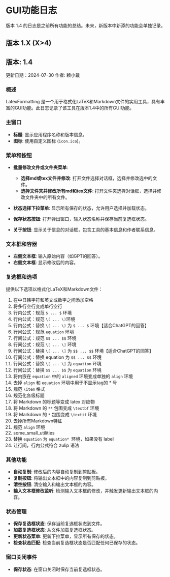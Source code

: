 # GUI功能日志

版本 1.4 的日志是之前所有功能的总结。未来，新版本中新添的功能会单独记录。 

## 版本 1.X (X>4)

## 版本: 1.4
更新日期：2024-07-30
作者: 赖小戴

### 概述
LatexFormatting 是一个用于格式化LaTeX和Markdown文件的实用工具，具有丰富的GUI功能。此日志记录了该工具在版本1.4中的所有GUI功能。

### 主窗口
- **标题**: 显示应用程序名称和版本信息。
- **图标**: 使用自定义图标 (`icon.ico`)。

### 菜单和按钮
- **批量修改文件或文件夹菜单**:
  - **选择md或tex文件并修改**: 打开文件选择对话框，选择并修改选中的文件。
  - **选择文件夹并修改所有md和tex文件**: 打开文件夹选择对话框，选择并修改文件夹中的所有文件。

- **状态选择下拉菜单**: 显示所有保存的状态，允许用户选择并加载状态。

- **保存状态按钮**: 打开弹出窗口，输入状态名称并保存当前复选框状态。

- **关于按钮**: 显示关于信息的对话框，包含工具的基本信息和作者联系信息。

### 文本框和容器
- **左侧文本框**: 输入原始内容（如GPT的回答）。
- **右侧文本框**: 显示修改后的内容。

### 复选框和选项
提供以下选项以格式化LaTeX和Markdown文件：
1. 在中日韩字符和英文或数字之间添加空格
2. 将多行空行变成单行空行
3. 行内公式：规范 `$ ... $` 环境
4. 行内公式：规范 `\( ... \)`环境
5. 行内公式：替换 `\( ... \)` 为 `$ ... $` 环境【适合ChatGPT的回答】
6. 行间公式：规范 `equation` 环境
7. 行间公式：规范 `$$ ... $$` 环境
8. 行间公式：规范 `\[ ... \]` 环境
9. 行间公式：替换 `\[ ... \]` 为 `$$ ... $$` 环境【适合ChatGPT的回答】
10. 行间公式：替换 equation 为 `$$ ... $$` 环境
11. 行间公式：替换 `\[ ... \]` 为 `equation` 环境
12. 行间公式：替换 `$$ ... $$` 为 `equation` 环境
13. 将内嵌在 `equation` 中的 `aligned` 环境变成单独的 `align` 环境
14. 去掉 `align` 和 `equation` 环境中用于不显示tag的 * 号
15. 规范 `\item` 格式
16. 规范化各级标题
17. 将 Markdown 的标题等变成 latex 对应物
18. 将 Markdown 的 `**` 包围变成 `\textbf` 环境
19. 将 Markdown 的 `*` 包围变成 `\textit` 环境
20. 去掉所有Markdown特征
21. 规范 `align` 环境
22. some_small_utilities
23. 替换 `equation` 为 `equation* `环境，如果没有 label
24. 让行间，行内公式符合 zulip 语法

### 其他功能
- **自动复制**: 修改后的内容自动复制到剪贴板。
- **复制按钮**: 将输出文本框中的内容复制到剪贴板。
- **清空按钮**: 清空输入和输出文本框的内容。
- **输入文本框修改监听**: 检测输入文本框的修改，并触发更新输出文本框的内容。

### 状态管理
- **保存复选框状态**: 保存当前复选框状态到文件。
- **加载复选框状态**: 从文件加载复选框状态。
- **更新状态菜单**: 更新下拉菜单，显示所有保存的状态。
- **检查状态匹配**: 检查当前复选框状态是否匹配任何已保存的状态。

### 窗口关闭事件
- **保存状态**: 在窗口关闭时保存当前复选框状态。